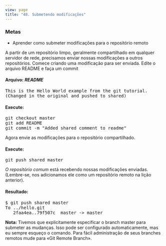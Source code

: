 ```yaml
---
view: page
title: "48. Submetendo modificações"
---
```


<h3>Metas</h3>

<ul><li>Aprender como submeter modificações para o repositório remoto</li></ul>

<p>A partir de um repositório limpo, geralmente compartilhado em qualquer servidor de rede, precisamos enviar nossas modificações a outros repositórios.
Comece criando uma modificação para ser enviada. Edite o arquivo README e faça um commit</p>

<h4 class="h4-pre"> Arquivo: <em> README </em></h4>

<pre class="file">This is the Hello World example from the git tutorial.
(Changed in the original and pushed to shared)</pre>

<h4 class="h4-pre">Execute:</h4>

<pre class="instructions">git checkout master
git add README
git commit -m "Added shared comment to readme"</pre>

<p>Agora envie as modificações para o repositório compartilhado.</p>

<h4 class="h4-pre">Execute:</h4>

<pre class="instructions">git push shared master</pre>
<p><em>O repositório comum</em> está recebendo nossas modificações enviadas. (Lembre-se, nos adicionamos ele como um repositório remoto na lição anterior).</p>

<h4 class="h4-pre">Resultado:</h4>

<pre class="sample">$ git push shared master
To ../hello.git
   2faa4ea..79f507c  master -&gt; master</pre>

<p class="note"><strong>Nota:</strong> Tivemos que explicitamente especificar o branch master para submeter as mudanças. Isso pode ser configurado automaticamente, mas eu sempre esqueço o comando. Para fácil administração de seus branches remotos mude para «Git Remote Branch».</p>
